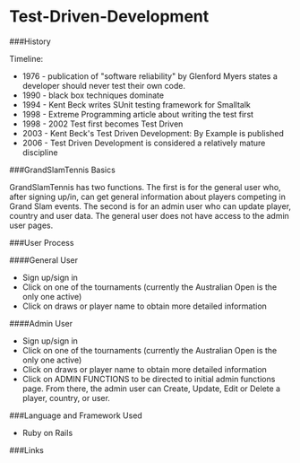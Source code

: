 # Test-Driven-Development

###History

Timeline:

* 1976 - publication of "software reliability" by Glenford Myers states a developer should never test their own code.
* 1990 - black box techniques dominate
* 1994 - Kent Beck writes SUnit testing framework for Smalltalk
* 1998 - Extreme Programming article about writing the test first
* 1998 - 2002 Test first becomes Test Driven
* 2003 - Kent Beck's Test Driven Development: By Example is published
* 2006 - Test Driven Development is considered a relatively mature discipline



###GrandSlamTennis Basics

GrandSlamTennis has two functions.  The first is for the general user who, after signing up/in, can get general information about players competing in Grand Slam events.  The second is for an admin user who can update player, country and user data.  The general user does not have access to the admin user pages. 


###User Process

####General User
* Sign up/sign in
* Click on one of the tournaments (currently the Australian Open is the only one active)
* Click on draws or player name to obtain more detailed information

####Admin User
* Sign up/sign in
* Click on one of the tournaments (currently the Australian Open is the only one active)
* Click on draws or player name to obtain more detailed information
* Click on ADMIN FUNCTIONS to be directed to initial admin functions page.  From there, the admin user can Create, Update, Edit or Delete a player, country, or user.



###Language and Framework Used

* Ruby on Rails



###Links
